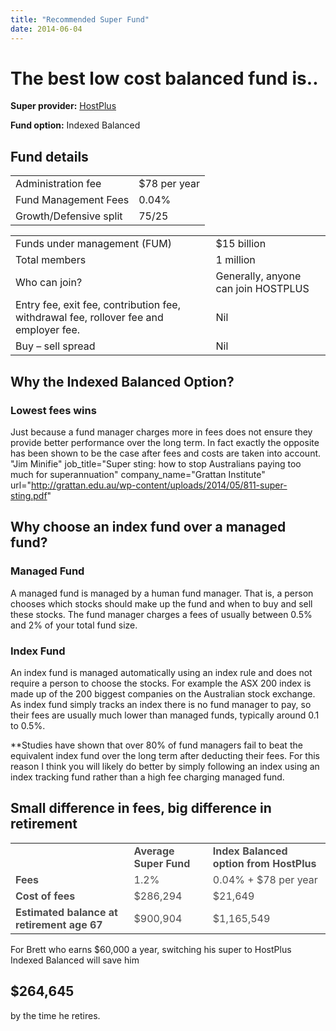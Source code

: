 ```yaml
---
title: "Recommended Super Fund"
date: 2014-06-04
---
```


# The best low cost balanced fund is..

**Super provider:** [HostPlus](http://www.hostplus.com.au/) 
 
**Fund option:** Indexed Balanced

## Fund details

<table><tbody><tr><td>Administration fee</td><td>$78 per year</td></tr><tr><td>Fund Management Fees</td><td>0.04%</td></tr><tr><td>Growth/Defensive split</td><td>75/25</td></tr></tbody></table>

<table><tbody><tr><td>Funds under management (FUM)</td><td>$15 billion</td></tr><tr><td>Total members</td><td>1 million</td></tr><tr><td>Who can join?</td><td>Generally, anyone can join HOSTPLUS</td></tr><tr><td>Entry fee, exit fee, contribution fee, withdrawal fee, rollover fee and employer fee.</td><td>Nil</td></tr><tr><td>Buy – sell spread</td><td>Nil</td></tr></tbody></table>

## Why the Indexed Balanced Option?

### Lowest fees wins

Just because a fund manager charges more in fees does not ensure they provide better performance over the long term. 
In fact exactly the opposite has been shown to be the case after fees and costs are taken into account. 
"Jim Minifie" job\_title="Super sting: how to stop Australians paying too much for superannuation" 
company\_name="Grattan Institute" url="http://grattan.edu.au/wp-content/uploads/2014/05/811-super-sting.pdf" 

## Why choose an index fund over a managed fund?

### Managed Fund

A managed fund is managed by a human fund manager. That is, a person chooses which stocks should make up the fund 
and when to buy and sell these stocks. The fund manager charges a fees of usually between 0.5% and 2% of your total 
fund size.

### Index Fund

An index fund is managed automatically using an index rule and does not require a person to choose the stocks. 
For example the ASX 200 index is made up of the 200 biggest companies on the Australian stock exchange. 
As index fund simply tracks an index there is no fund manager to pay, so their fees are usually much lower than 
managed funds, typically around 0.1 to 0.5%. 

**Studies have shown that over 80% of fund managers fail to beat the equivalent index fund over the long term after 
deducting their fees. For this reason I think you will likely do better by simply following an index using an index 
tracking fund rather than a high fee charging managed fund.

## Small difference in fees, big difference in retirement

<table><tbody><tr><td></td><td><span style="color: #4d4d4d;"><strong>Average Super Fund</strong></span></td><td><span style="color: #4d4d4d;"><strong>Index Balanced option from HostPlus</strong></span></td></tr><tr><td><b><span style="color: #4d4d4d;">Fees</span></b></td><td><span style="color: #4d4d4d;">1.2%</span></td><td><span style="color: #4d4d4d;">0.04% + $78 per year</span></td></tr><tr><td><b><span style="color: #4d4d4d;">Cost of fees</span></b></td><td><span style="color: #4d4d4d;">$286,294</span></td><td><span style="color: #4d4d4d;">$21,649</span></td></tr><tr><td><b><span style="color: #4d4d4d;">Estimated balance at retirement age 67</span></b></td><td><span style="color: #4d4d4d;">$900,904</span></td><td><span style="color: #4d4d4d;">$1,165,549</span></td></tr></tbody></table>

For Brett who earns $60,000 a year, switching his super to HostPlus Indexed Balanced will save him

## $264,645 

by the time he retires.